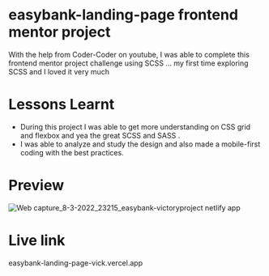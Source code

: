 # easybank-landing-page frontend mentor project

With the help from Coder-Coder on youtube, I was able to complete this frontend mentor project challenge using SCSS ... my first time exploring SCSS and I loved it very much

# Lessons Learnt

- During this project I was able to get more understanding on CSS grid and flexbox and yea the great SCSS and SASS . <br>
- I was able to analyze and study the design and also made a mobile-first coding with the best practices.

# Preview 

![Web capture_8-3-2022_23215_easybank-victoryproject netlify app](https://user-images.githubusercontent.com/71198309/157335656-9a7a89c5-577c-48ff-8416-cd9d05456f2a.jpeg)


# Live link

easybank-landing-page-vick.vercel.app
